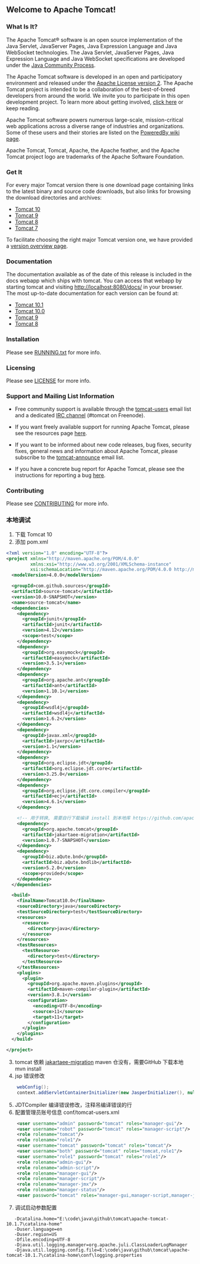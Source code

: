 ## Welcome to Apache Tomcat!

### What Is It?

The Apache Tomcat® software is an open source implementation of the Java
Servlet, JavaServer Pages, Java Expression Language and Java WebSocket
technologies. The Java Servlet, JavaServer Pages, Java Expression Language and
Java WebSocket specifications are developed under the
[Java Community Process](https://jcp.org/en/introduction/overview).

The Apache Tomcat software is developed in an open and participatory
environment and released under the
[Apache License version 2](https://www.apache.org/licenses/). The Apache Tomcat
project is intended to be a collaboration of the best-of-breed developers from
around the world. We invite you to participate in this open development
project. To learn more about getting involved,
[click here](https://tomcat.apache.org/getinvolved.html) or keep reading.

Apache Tomcat software powers numerous large-scale, mission-critical web
applications across a diverse range of industries and organizations. Some of
these users and their stories are listed on the
[PoweredBy wiki page](https://cwiki.apache.org/confluence/display/TOMCAT/PoweredBy).

Apache Tomcat, Tomcat, Apache, the Apache feather, and the Apache Tomcat
project logo are trademarks of the Apache Software Foundation.

### Get It

For every major Tomcat version there is one download page containing
links to the latest binary and source code downloads, but also
links for browsing the download directories and archives:
- [Tomcat 10](https://tomcat.apache.org/download-10.cgi)
- [Tomcat 9](https://tomcat.apache.org/download-90.cgi)
- [Tomcat 8](https://tomcat.apache.org/download-80.cgi)
- [Tomcat 7](https://tomcat.apache.org/download-70.cgi)

To facilitate choosing the right major Tomcat version one, we have provided a
[version overview page](https://tomcat.apache.org/whichversion.html).

### Documentation

The documentation available as of the date of this release is
included in the docs webapp which ships with tomcat. You can access that webapp
by starting tomcat and visiting <http://localhost:8080/docs/> in your browser.
The most up-to-date documentation for each version can be found at:
- [Tomcat 10.1](https://tomcat.apache.org/tomcat-10.1-doc/)
- [Tomcat 10.0](https://tomcat.apache.org/tomcat-10.0-doc/)
- [Tomcat 9](https://tomcat.apache.org/tomcat-9.0-doc/)
- [Tomcat 8](https://tomcat.apache.org/tomcat-8.5-doc/)

### Installation

Please see [RUNNING.txt](RUNNING.txt) for more info.

### Licensing

Please see [LICENSE](LICENSE) for more info.

### Support and Mailing List Information

* Free community support is available through the
[tomcat-users](https://tomcat.apache.org/lists.html#tomcat-users) email list and
a dedicated [IRC channel](https://tomcat.apache.org/irc.html) (#tomcat on
Freenode).

* If you want freely available support for running Apache Tomcat, please see the
resources page [here](https://tomcat.apache.org/findhelp.html).

* If you want to be informed about new code releases, bug fixes,
security fixes, general news and information about Apache Tomcat, please
subscribe to the
[tomcat-announce](https://tomcat.apache.org/lists.html#tomcat-announce) email
list.

* If you have a concrete bug report for Apache Tomcat, please see the
instructions for reporting a bug
[here](https://tomcat.apache.org/bugreport.html).

### Contributing

Please see [CONTRIBUTING](CONTRIBUTING.md) for more info.

### 本地调试
1. 下载 Tomcat 10
2. 添加 pom.xml
```xml
<?xml version="1.0" encoding="UTF-8"?>
<project xmlns="http://maven.apache.org/POM/4.0.0"
         xmlns:xsi="http://www.w3.org/2001/XMLSchema-instance"
         xsi:schemaLocation="http://maven.apache.org/POM/4.0.0 http://maven.apache.org/xsd/maven-4.0.0.xsd">
  <modelVersion>4.0.0</modelVersion>

  <groupId>com.github.sources</groupId>
  <artifactId>source-tomcat</artifactId>
  <version>10.0-SNAPSHOT</version>
  <name>source-tomcat</name>
  <dependencies>
    <dependency>
      <groupId>junit</groupId>
      <artifactId>junit</artifactId>
      <version>4.12</version>
      <scope>test</scope>
    </dependency>
    <dependency>
      <groupId>org.easymock</groupId>
      <artifactId>easymock</artifactId>
      <version>3.5.1</version>
    </dependency>
    <dependency>
      <groupId>org.apache.ant</groupId>
      <artifactId>ant</artifactId>
      <version>1.10.1</version>
    </dependency>
    <dependency>
      <groupId>wsdl4j</groupId>
      <artifactId>wsdl4j</artifactId>
      <version>1.6.2</version>
    </dependency>
    <dependency>
      <groupId>javax.xml</groupId>
      <artifactId>jaxrpc</artifactId>
      <version>1.1</version>
    </dependency>
    <dependency>
      <groupId>org.eclipse.jdt</groupId>
      <artifactId>org.eclipse.jdt.core</artifactId>
      <version>3.25.0</version>
    </dependency>
    <dependency>
      <groupId>org.eclipse.jdt.core.compiler</groupId>
      <artifactId>ecj</artifactId>
      <version>4.6.1</version>
    </dependency>

    <!-- 用于转换, 需要自行下载编译 install 到本地库 https://github.com/apache/tomcat-jakartaee-migration -->
    <dependency>
      <groupId>org.apache.tomcat</groupId>
      <artifactId>jakartaee-migration</artifactId>
      <version>1.0.7-SNAPSHOT</version>
    </dependency>
    <dependency>
      <groupId>biz.aQute.bnd</groupId>
      <artifactId>biz.aQute.bndlib</artifactId>
      <version>5.2.0</version>
      <scope>provided</scope>
    </dependency>
  </dependencies>

  <build>
    <finalName>Tomcat10.0</finalName>
    <sourceDirectory>java</sourceDirectory>
    <testSourceDirectory>test</testSourceDirectory>
    <resources>
      <resource>
        <directory>java</directory>
      </resource>
    </resources>
    <testResources>
      <testResource>
        <directory>test</directory>
      </testResource>
    </testResources>
    <plugins>
      <plugin>
        <groupId>org.apache.maven.plugins</groupId>
        <artifactId>maven-compiler-plugin</artifactId>
        <version>3.8.1</version>
        <configuration>
          <encoding>UTF-8</encoding>
          <source>11</source>
          <target>11</target>
        </configuration>
      </plugin>
    </plugins>
  </build>

</project>

```
3. tomcat 依赖 [jakartaee-migration](https://github.com/apache/tomcat-jakartaee-migration) maven 仓没有，需要GitHub 下载本地 mvn install
4. jsp 错误修改
```java
    webConfig();
    context.addServletContainerInitializer(new JasperInitializer(), null);
```
5. JDTCompiler 编译错误修改，注释吊编译错误的行
6. 配置管理员账号信息 conf/tomcat-users.xml
```xml
    <user username="admin" password="tomcat" roles="manager-gui"/>
    <user username="robot" password="tomcat" roles="manager-script"/>
    <role rolename="tomcat"/>
    <role rolename="role1"/>
    <user username="tomcat" password="tomcat" roles="tomcat"/>
    <user username="both" password="tomcat" roles="tomcat,role1"/>
    <user username="role1" password="tomcat" roles="role1"/>
    <role rolename="admin-gui"/>
    <role rolename="admin-script"/>
    <role rolename="manager-gui"/>
    <role rolename="manager-script"/>
    <role rolename="manager-jmx"/>
    <role rolename="manager-status"/>
    <user password="tomcat" roles="manager-gui,manager-script,manager-jmx,manager-status,admin-script,admin-gui" username="tomcat"/>
```
7. 调试启动参数配置
```shell
   -Dcatalina.home="E:\code\java\github\tomcat\apache-tomcat-10.1.7\catalina-home"
   -Duser.language=en
   -Duser.region=US
   -Dfile.encoding=UTF-8
   -Djava.util.logging.manager=org.apache.juli.ClassLoaderLogManager
   -Djava.util.logging.config.file=E:\code\java\github\tomcat\apache-tomcat-10.1.7\catalina-home\conf\logging.properties
```
